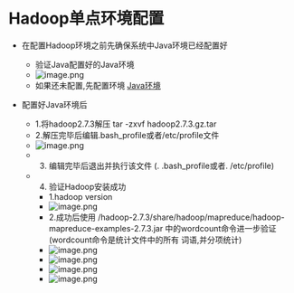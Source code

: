 # Hadoop单点环境配置
- 在配置Hadoop环境之前先确保系统中Java环境已经配置好
	- 验证Java配置好的Java环境
	- ![image.png](https://upload-images.jianshu.io/upload_images/14498135-5624ff1b2dfd1e51.png?imageMogr2/auto-orient/strip%7CimageView2/2/w/1240)
	- 如果还未配置,先配置环境 [Java环境](https://0libingyang0.github.io/Environment/Java)
- 配置好Java环境后
	- 1.将hadoop2.7.3解压 tar -zxvf hadoop2.7.3.gz.tar
	- 2.解压完毕后编辑.bash_profile或者/etc/profile文件
	
	* ![image.png](https://upload-images.jianshu.io/upload_images/14498135-f7ed921df927664f.png?imageMogr2/auto-orient/strip%7CimageView2/2/w/1240)
	- 3. 编辑完毕后退出并执行该文件 (. .bash_profile或者. /etc/profile)
	- 4. 验证Hadoop安装成功
		- 1.hadoop version
		* ![image.png](https://upload-images.jianshu.io/upload_images/14498135-fe5b6f96f961e88f.png?imageMogr2/auto-orient/strip%7CimageView2/2/w/1240)
		- 2.成功后使用 /hadoop-2.7.3/share/hadoop/mapreduce/hadoop-mapreduce-examples-2.7.3.jar 中的wordcount命令进一步验证(wordcount命令是统计文件中的所有
		词语,并分项统计)
		* ![image.png](https://upload-images.jianshu.io/upload_images/14498135-507cf685e5b0be2e.png?imageMogr2/auto-orient/strip%7CimageView2/2/w/1240)
		* ![image.png](https://upload-images.jianshu.io/upload_images/14498135-b8d21dfc884f534e.png?imageMogr2/auto-orient/strip%7CimageView2/2/w/1240)
		* ![image.png](https://upload-images.jianshu.io/upload_images/14498135-1e858515d16ed507.png?imageMogr2/auto-orient/strip%7CimageView2/2/w/1240)
		* ![image.png](https://upload-images.jianshu.io/upload_images/14498135-97da3f98dbf48206.png?imageMogr2/auto-orient/strip%7CimageView2/2/w/1240)
		